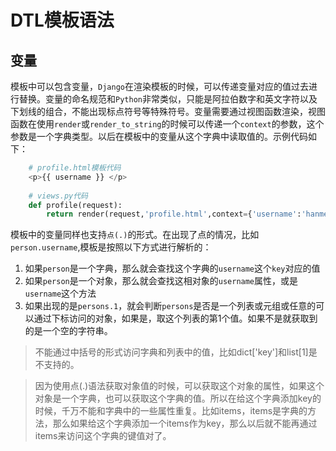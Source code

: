 # DTL模板语法

## 变量

模板中可以包含变量，`Django`在渲染模板的时候，可以传递变量对应的值过去进行替换。变量的命名规范和`Python`非常类似，只能是阿拉伯数字和英文字符以及下划线的组合，不能出现标点符号等特殊符号。变量需要通过视图函数渲染，视图函数在使用`render`或`render_to_string`的时候可以传递一个`context`的参数，这个参数是一个字典类型。以后在模板中的变量从这个字典中读取值的。示例代码如下：

```python
    # profile.html模板代码
    <p>{{ username }} </p>
    
    # views.py代码
    def profile(request):
        return render(request,'profile.html',context={'username':'hanmeimei'})
```

模板中的变量同样也支持`点(.)`的形式。在出现了点的情况，比如`person.username`,模板是按照以下方式进行解析的：
1. 如果`person`是一个字典，那么就会查找这个字典的`username`这个`key`对应的值
2. 如果`person`是一个对象，那么就会查找这相对象的`username`属性，或是`username`这个方法
3. 如果出现的是`persons.1`，就会判断`persons`是否是一个列表或元组或任意的可以通过下标访问的对象，如果是，取这个列表的第1个值。如果不是就获取到的是一个空的字符串。


>不能通过中括号的形式访问字典和列表中的值，比如dict['key']和list[1]是不支持的。

>因为使用点(.)语法获取对象值的时候，可以获取这个对象的属性，如果这个对象是一个字典，也可以获取这个字典的值。所以在给这个字典添加key的时候，千万不能和字典中的一些属性重复。比如items，items是字典的方法，那么如果给这个字典添加一个items作为key，那么以后就不能再通过items来访问这个字典的键值对了。